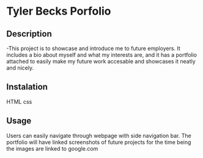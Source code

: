 # Tyler Becks Porfolio

## Description

-This project is to showcase and introduce me to future employers. It includes a bio about myself and what my interests are, and it has a portfolio attached to easily make my future work accesable and showcases it neatly and nicely.

## Instalation

HTML
css

## Usage

Users can easily navigate through webpage with side navigation bar. The portfolio will have linked screenshots of future projects for the time being the images are linked to google.com
